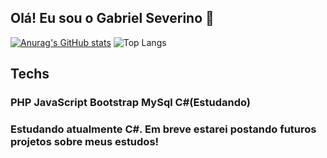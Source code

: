 
## Olá! Eu sou o Gabriel Severino 👋

[![Anurag's GitHub stats](https://github-readme-stats.vercel.app/api?username=gabrielfsev)](https://github.com/anuraghazra/github-readme-stats) ![Top Langs](https://github-readme-stats.vercel.app/api/top-langs/?username=gabrielfsev&layout=compact)
## Techs
### PHP JavaScript Bootstrap MySql C#(Estudando)

### Estudando atualmente C#. Em breve estarei postando futuros projetos sobre meus estudos!
